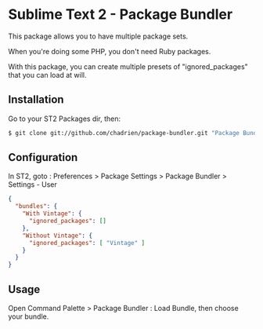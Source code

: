 # Sublime Text 2 - Package Bundler

This package allows you to have multiple package sets.

When you're doing some PHP, you don't need Ruby packages.

With this package, you can create multiple presets of "ignored_packages" that you can load at will.

## Installation

Go to your ST2 Packages dir, then:

```bash
$ git clone git://github.com/chadrien/package-bundler.git "Package Bundler"
```

## Configuration

In ST2, goto : Preferences > Package Settings > Package Bundler > Settings - User

```JSON
{
  "bundles": {
    "With Vintage": {
      "ignored_packages": []
    },
    "Without Vintage": {
      "ignored_packages": [ "Vintage" ]
    }
  }
}
```

## Usage

Open Command Palette > Package Bundler : Load Bundle, then choose your bundle.